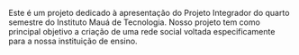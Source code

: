 Este é um projeto dedicado à apresentação do Projeto Integrador do quarto semestre do Instituto Mauá de Tecnologia. Nosso projeto tem como principal objetivo a criação de uma rede social voltada especificamente para a nossa instituição de ensino.